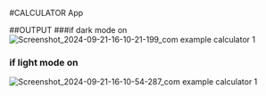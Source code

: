 #CALCULATOR App

##OUTPUT
###if dark mode on
![Screenshot_2024-09-21-16-10-21-199_com example calculator 1](https://github.com/user-attachments/assets/bf238714-57e8-4b44-aab4-9b6d52f67950)

### if light mode on
![Screenshot_2024-09-21-16-10-54-287_com example calculator 1](https://github.com/user-attachments/assets/54d23449-0f06-436c-a770-6b3b6cbe00ab)

